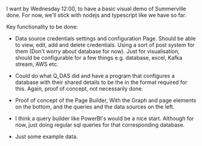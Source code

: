 I want by Wednesday 12:00, to have a basic visual demo of Summerville done. For now, we'll stick with nodejs and typescript like we have so far.

Key functionality to be done:

- Data source credentials settings and configuration Page. Should be able to view, edit, add and delete credentials. Using a sort of post system for them (Don't worry about database for now). Just for visualisation, should be configurable for a few things e.g. database, excel, Kafka stream, AWS etc.
  
- Could do what Q_DAS did and have a program that configures a database  with their shared details to be the in the format required for this. Again, proof of concept, not necessarily done.
  
- Proof of concept of the Page Builder, With the Graph and page elements on the bottom, and the queries and the data sources on the left.
  
- I think a query builder like PowerBI's would be a nice start. Although for now, just doing regular sql queries for that corresponding database.

- Just some example data.